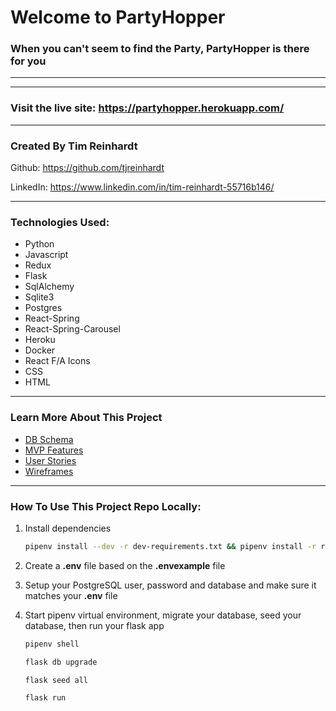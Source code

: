 # Welcome to PartyHopper
### When you can't seem to find the Party, PartyHopper is there for you
---


___

### Visit the live site:  https://partyhopper.herokuapp.com/
___

### Created By Tim Reinhardt

Github: https://github.com/tjreinhardt

LinkedIn: https://www.linkedin.com/in/tim-reinhardt-55716b146/

___


### Technologies Used:

  * Python
  * Javascript
  * Redux
  * Flask
  * SqlAlchemy
  * Sqlite3
  * Postgres
  * React-Spring
  * React-Spring-Carousel
  * Heroku
  * Docker
  * React F/A Icons
  * CSS
  * HTML

---
### Learn More About This Project

  * [DB Schema](https://github.com/tjreinhardt/PartyHopper/wiki/Database-Schema)
  * [MVP Features](https://github.com/tjreinhardt/PartyHopper/wiki/MVP-Features-List)
  * [User Stories](https://github.com/tjreinhardt/PartyHopper/wiki/User-Stories)
  * [Wireframes](https://github.com/tjreinhardt/PartyHopper/wiki/Wireframe)


___

### How To Use This Project Repo Locally:

1. Install dependencies

      ```bash
      pipenv install --dev -r dev-requirements.txt && pipenv install -r requirements.txt
      ```

2. Create a **.env** file based on the **.envexample** file
3. Setup your PostgreSQL user, password and database and make sure it matches your **.env** file

4. Start pipenv virtual environment, migrate your database, seed your database, then run your flask app

   ```bash
   pipenv shell
   ```

   ```bash
   flask db upgrade
   ```

   ```bash
   flask seed all
   ```

   ```bash
   flask run
   ```
